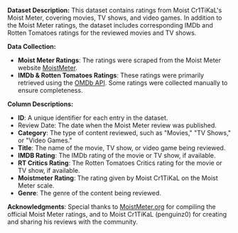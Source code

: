 **Dataset Description:**
This dataset contains ratings from Moist Cr1TiKaL's Moist Meter, covering movies, TV shows, and video games. In addition to the Moist Meter ratings, the dataset includes corresponding IMDb and Rotten Tomatoes ratings for the reviewed movies and TV shows.

**Data Collection:**
- **Moist Meter Ratings**: The ratings were scraped from the Moist Meter website [MoistMeter](https://moistmeter.org/#).
- **IMDb & Rotten Tomatoes Ratings**: These ratings were primarily retrieved using the [OMDb API](https://www.omdbapi.com). Some ratings were collected manually to ensure completeness.

**Column Descriptions:**
- **ID**: A unique identifier for each entry in the dataset.
- Review Date: The date when the Moist Meter review was published.
- **Category**: The type of content reviewed, such as "Movies," "TV Shows," or "Video Games."
- **Title**: The name of the movie, TV show, or video game being reviewed.
- **IMDB Rating**: The IMDb rating of the movie or TV show, if available.
- **RT Critics Rating**: The Rotten Tomatoes Critics rating for the movie or TV show, if available.
- **Moistmeter Rating**: The rating given by Moist Cr1TiKaL on the Moist Meter scale.
- **Genre**: The genre of the content being reviewed.

**Acknowledgments**: Special thanks to [MoistMeter.org](https://moistmeter.org/#) for compiling the official Moist Meter ratings, and to Moist Cr1TiKaL (penguinz0) for creating and sharing his reviews with the community.
